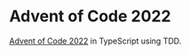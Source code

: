 # Advent of Code 2022

[Advent of Code 2022](https://adventofcode.com/2022) in TypeScript using TDD.
